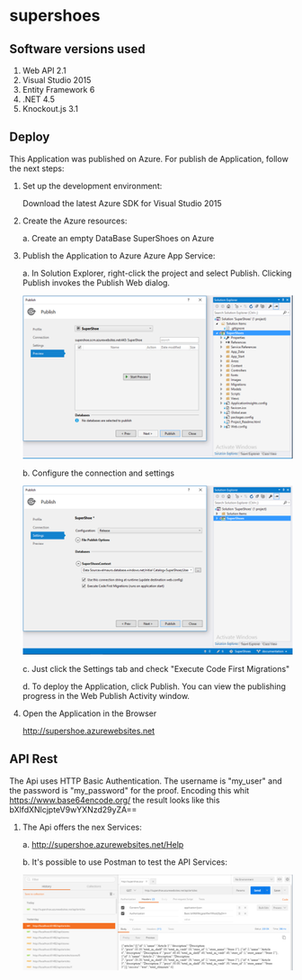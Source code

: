 # supershoes

## Software versions used

1. Web API 2.1
2. Visual Studio 2015
3. Entity Framework 6
4. .NET 4.5
5. Knockout.js 3.1

## Deploy

This Application was published on Azure. For publish de Application, follow the next steps:

1. Set up the development environment:

	Download the latest Azure SDK for Visual Studio 2015


2. Create the Azure resources:

	a. Create an empty DataBase SuperShoes on Azure
	

3. Publish the Application to Azure Azure App Service:

	a.  In Solution Explorer, right-click the project and select Publish. Clicking Publish invokes the Publish Web dialog.

	<img src="https://github.com/elmauro/supershoes/blob/documentation/SuperShoes/Images/Publishing1.png?raw=true">

	b.  Configure the connection and settings

	<img src="https://github.com/elmauro/supershoes/blob/documentation/SuperShoes/Images/Publishing2.png?raw=true">

	c. Just click the Settings tab and check "Execute Code First Migrations"

	d. To deploy the Application, click Publish. You can view the publishing progress in the Web Publish Activity window. 

4. Open the Application in the Browser

	http://supershoe.azurewebsites.net


## API Rest

The Api uses HTTP Basic Authentication. The username is "my_user" and the password is "my_password" for the proof. Encoding this whit https://www.base64encode.org/ the result looks like this bXlfdXNlcjpteV9wYXNzd29yZA==

1. The Api offers the nex Services:

	a. http://supershoe.azurewebsites.net/Help

	b. It's possible to use Postman to test the API Services:

	<img src="https://github.com/elmauro/supershoes/blob/documentation/SuperShoes/Images/Postman1.png?raw=true">